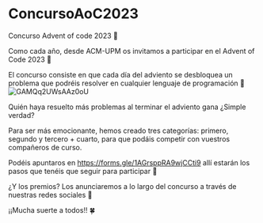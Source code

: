 # ConcursoAoC2023

Concurso Advent of code 2023 🎄

Como cada año, desde ACM-UPM os invitamos a participar en el Advent of Code 2023 🥳

El concurso consiste en que cada día del adviento se desbloquea un problema que podréis resolver en cualquier lenguaje de programación 📆
![GAMQq2UWsAAz0oU](https://github.com/alvaroogarcia/ConcursoAoC2023/assets/104833728/88deb867-54c9-4b23-8c16-0debef3d30b1)

Quién haya resuelto más problemas al terminar el adviento gana ¿Simple verdad?

Para ser más emocionante, hemos creado tres categorías: primero, segundo y tercero + cuarto, para que podáis competir con vuestros compañeros de curso.

Podéis apuntaros en https://forms.gle/1AGrsppRA9wjCCti9 allí estarán los pasos que tenéis que seguir para participar 👀

¿Y los premios? Los anunciaremos a lo largo del concurso a través de nuestras redes sociales 🥇

¡¡Mucha suerte a todos!! 🍀
